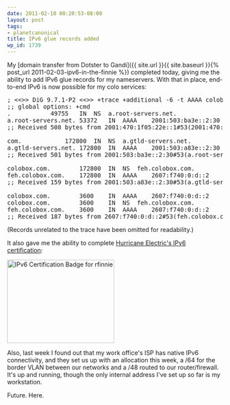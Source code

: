 ```yaml
---
date: 2011-02-10 00:20:53-08:00
layout: post
tags:
- planetcanonical
title: IPv6 glue records added
wp_id: 1739
---
```

My [domain transfer from Dotster to Gandi]({{ site.url }}{{ site.baseurl }}{% post_url 2011-02-03-ipv6-in-the-finnie %}) completed today, giving me the ability to add IPv6 glue records for my nameservers. With that in place, end-to-end IPv6 is now possible for my colo services:

<pre>; &lt;&lt;>> DiG 9.7.1-P2 &lt;&lt;>> +trace +additional -6 -t AAAA colobox.com @2001:470:1f05:22e::1
;; global options: +cmd
.			49755	IN	NS	a.root-servers.net.
a.root-servers.net.	53372	IN	AAAA	2001:503:ba3e::2:30
;; Received 508 bytes from 2001:470:1f05:22e::1#53(2001:470:1f05:22e::1) in 2 ms

com.			172800	IN	NS	a.gtld-servers.net.
a.gtld-servers.net.	172800	IN	AAAA	2001:503:a83e::2:30
;; Received 501 bytes from 2001:503:ba3e::2:30#53(a.root-servers.net) in 49 ms

colobox.com.		172800	IN	NS	feh.colobox.com.
feh.colobox.com.	172800	IN	AAAA	2607:f740:0:d::2
;; Received 159 bytes from 2001:503:a83e::2:30#53(a.gtld-servers.net) in 54 ms

colobox.com.		3600	IN	AAAA	2607:f740:0:d::2
colobox.com.		3600	IN	NS	feh.colobox.com.
feh.colobox.com.	3600	IN	AAAA	2607:f740:0:d::2
;; Received 187 bytes from 2607:f740:0:d::2#53(feh.colobox.com) in 66 ms</pre>

(Records unrelated to the trace have been omitted for readability.)

It also gave me the ability to complete [Hurricane Electric's IPv6 certification](https://ipv6.he.net/certification/scoresheet.php?pass_name=rfinnie):

<a href="https://ipv6.he.net/certification/scoresheet.php?pass_name=rfinnie" target="_blank"><img src="https://ipv6.he.net/certification/create_badge.php?pass_name=rfinnie&badge=2" width=250 height=194 border=0 alt="IPv6 Certification Badge for rfinnie"></img></a>

Also, last week I found out that my work office's ISP has native IPv6 connectivity, and they set us up with an allocation this week, a /64 for the border VLAN between our networks and a /48 routed to our router/firewall. It's up and running, though the only internal address I've set up so far is my workstation.

Future. Here.
